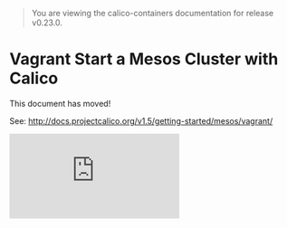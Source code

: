 > You are viewing the calico-containers documentation for release v0.23.0.

# Vagrant Start a Mesos Cluster with Calico

This document has moved!

See: http://docs.projectcalico.org/v1.5/getting-started/mesos/vagrant/

[![Analytics](https://calico-ga-beacon.appspot.com/UA-52125893-3/calico-containers/docs/mesos/Vagrant.md?pixel)](https://github.com/igrigorik/ga-beacon)
